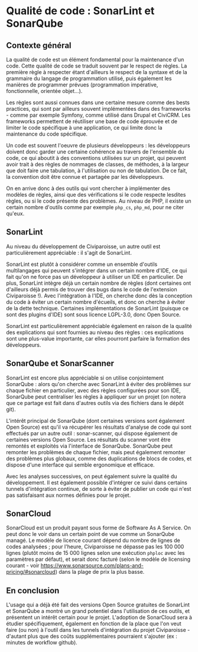 # Qualité de code : SonarLint et SonarQube

## Contexte général

La qualité de code est un élément fondamental pour la maintenance d'un code. Cette qualité de code se traduit souvent par le respect de règles. La première règle à respecter étant d'ailleurs le respect de la syntaxe et de la grammaire du langage de programmation utilisé, puis également les manières de programmer prévues (programmation impérative, fonctionnelle, orientée objet...).

Les règles sont aussi connues dans une certaine mesure comme des bests practices, qui sont par ailleurs souvent implémentées dans des frameworks - comme par exemple Symfony, comme utilisé dans Drupal et CiviCRM. Les frameworks permettent de réutiliser une base de code éprouvée et de limiter le code spécifique à une application, ce qui limite donc la maintenance du code spécifique.

Un code est souvent l'oeuvre de plusieurs développeurs : les développeurs doivent donc garder une certaine cohérence au travers de l'ensemble du code, ce qui aboutit à des conventions utilisées sur un projet, qui peuvent avoir trait à des règles de nommages de classes, de méthodes, à la largeur que doit faire une tabulation, à l'utilisation ou non de tabulation. De ce fait, la convention doit être connue et partagée par les développeurs.

On en arrive donc à des outils qui vont chercher à implémenter des modèles de règles, ainsi que des vérifications si le code respecte lesdites règles, ou si le code présente des problèmes. Au niveau de PHP, il existe un certain nombre d'outils comme par exemple `php_cs`, `php_md`, pour ne citer qu'eux. 

## SonarLint

Au niveau du développement de Civiparoisse, un autre outil est particulièrement appréciable : il s'agit de SonarLint.

SonarLint est plutôt à considérer comme un ensemble d'outils multilangages qui peuvent s'intégrer dans un certain nombre d'IDE, ce qui fait qu'on ne force pas un développeur à utiliser un IDE en particulier. De plus, SonarLint intègre déjà un certain nombre de règles (dont certaines ont d'ailleurs déjà permis de trouver des bugs dans le code de l'extension Civiparoisse !). Avec l'intégration à l'IDE, on cherche donc dès la conception du code à éviter un certain nombre d'écueils, et donc on cherche à éviter de la dette technique. Certaines implémentations de SonarLint (puisque ce sont des plugins d'IDE) sont sous licence LGPL-3.0, donc Open Source.

SonarLint est particulièrement appréciable également en raison de la qualité des explications qui sont fournies au niveau des règles : ces explications sont une plus-value importante, car elles pourront parfaire la formation des développeurs.

## SonarQube et SonarScanner

SonarLint est encore plus appréciable si on utilise conjointement SonarQube : alors qu'on cherche avec SonarLint à éviter des problèmes sur chaque fichier en particulier, avec des règles configurées pour son IDE, SonarQube peut centraliser les règles à appliquer sur un projet (on notera que ce partage est fait dans d'autres outils via des fichiers dans le dépôt git).

L'intérêt principal de SonarQube (dont certaines versions sont également Open Source) est qu'il va récupérer les résultats d'analyse de code qui sont effectués par un autre outil : sonar-scanner, qui dispose également de certaines versions Open Source. Les résultats du scanner vont être remontés et exploités via l'interface de SonarQube. SonarQube peut remonter les problèmes de chaque fichier, mais peut également remonter des problèmes plus globaux, comme des duplications de blocs de codes, et dispose d'une interface qui semble ergonomique et efficace.

Avec les analyses successives, on peut également suivre la qualité du développement. Il est également possible d'intégrer ce suivi dans certains tunnels d'intégration continue, de sorte à éviter de publier un code qui n'est pas satisfaisant aux normes définies pour le projet.

## SonarCloud

SonarCloud est un produit payant sous forme de Software As A Service.  On peut donc le voir dans un certain point de vue comme un SonarQube managé. Le modèle de licence courant dépend du nombre de lignes de codes analysées ; pour l'heure, Civiparoisse ne dépasse pas les 100 000 lignes (plutôt moins de 15 000 lignes selon une exécution `phploc` avec les paramètres par défaut), et serait donc facturé (selon le modèle de licensing courant - voir <https://www.sonarsource.com/plans-and-pricing/#sonarcloud>) dans la plage de prix la plus basse.

## En conclusion

L'usage qui a déjà été fait des versions Open Source gratuites de SonarLint et SonarQube a montré un grand potentiel dans l'utilisation de ces outils, et présentent un intérêt certain pour le projet. L'adoption de SonarCloud sera à étudier spécifiquement, également en fonction de la place que l'on veut faire (ou non) à l'outil dans les tunnels d'intégration du projet Civiparoisse - d'autant plus que des coûts supplémentaires pourraient s'ajouter (ex : minutes de workflow github).
